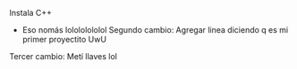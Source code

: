 Instala C++
- Eso nomás lolololololol
Segundo cambio: Agregar linea diciendo q es mi primer proyectito UwU

Tercer cambio: Metí llaves lol
